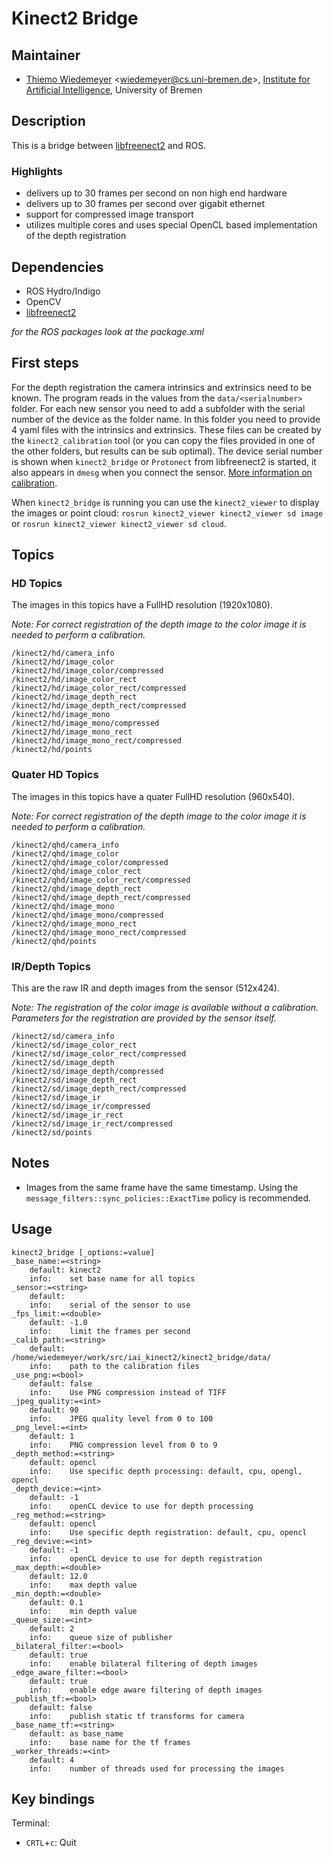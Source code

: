 # Kinect2 Bridge

## Maintainer

- [Thiemo Wiedemeyer](https://ai.uni-bremen.de/team/thiemo_wiedemeyer) <<wiedemeyer@cs.uni-bremen.de>>, [Institute for Artificial Intelligence](http://ai.uni-bremen.de/), University of Bremen

## Description

This is a bridge between [libfreenect2](https://github.com/OpenKinect/libfreenect2) and ROS.

### Highlights

- delivers up to 30 frames per second on non high end hardware
- delivers up to 30 frames per second over gigabit ethernet
- support for compressed image transport
- utilizes multiple cores and uses special OpenCL based implementation of the depth registration

## Dependencies

- ROS Hydro/Indigo
- OpenCV
- [libfreenect2](https://github.com/OpenKinect/libfreenect2)

*for the ROS packages look at the package.xml*

## First steps

For the depth registration the camera intrinsics and extrinsics need to be known. The program reads in the values from the `data/<serialnumber>` folder. For each new sensor you need to add a subfolder with the serial number of the device as the folder name. In this folder you need to provide 4 yaml files with the intrinsics and extrinsics. These files can be created by the `kinect2_calibration` tool (or you can copy the files provided in one of the other folders, but results can be sub optimal). The device serial number is shown when `kinect2_bridge` or `Protonect` from libfreenect2 is started, it also appears in `dmesg` when you connect the sensor. [More information on calibration](../kinect2_calibration#calibrating-the-kinect-one).

When `kinect2_bridge` is running you can use the `kinect2_viewer` to display the images or point cloud: `rosrun kinect2_viewer kinect2_viewer sd image` or `rosrun kinect2_viewer kinect2_viewer sd cloud`.

## Topics

### HD Topics

The images in this topics have a FullHD resolution (1920x1080).

*Note: For correct registration of the depth image to the color image it is needed to perform a calibration.*

```
/kinect2/hd/camera_info
/kinect2/hd/image_color
/kinect2/hd/image_color/compressed
/kinect2/hd/image_color_rect
/kinect2/hd/image_color_rect/compressed
/kinect2/hd/image_depth_rect
/kinect2/hd/image_depth_rect/compressed
/kinect2/hd/image_mono
/kinect2/hd/image_mono/compressed
/kinect2/hd/image_mono_rect
/kinect2/hd/image_mono_rect/compressed
/kinect2/hd/points
```

### Quater HD Topics

The images in this topics have a quater FullHD resolution (960x540).

*Note: For correct registration of the depth image to the color image it is needed to perform a calibration.*

```
/kinect2/qhd/camera_info
/kinect2/qhd/image_color
/kinect2/qhd/image_color/compressed
/kinect2/qhd/image_color_rect
/kinect2/qhd/image_color_rect/compressed
/kinect2/qhd/image_depth_rect
/kinect2/qhd/image_depth_rect/compressed
/kinect2/qhd/image_mono
/kinect2/qhd/image_mono/compressed
/kinect2/qhd/image_mono_rect
/kinect2/qhd/image_mono_rect/compressed
/kinect2/qhd/points
```

### IR/Depth Topics

This are the raw IR and depth images from the sensor (512x424).

*Note: The registration of the color image is available without a calibration. Parameters for the registration are provided by the sensor itself.*

```
/kinect2/sd/camera_info
/kinect2/sd/image_color_rect
/kinect2/sd/image_color_rect/compressed
/kinect2/sd/image_depth
/kinect2/sd/image_depth/compressed
/kinect2/sd/image_depth_rect
/kinect2/sd/image_depth_rect/compressed
/kinect2/sd/image_ir
/kinect2/sd/image_ir/compressed
/kinect2/sd/image_ir_rect
/kinect2/sd/image_ir_rect/compressed
/kinect2/sd/points
```

## Notes

- Images from the same frame have the same timestamp. Using the `message_filters::sync_policies::ExactTime` policy is recommended.

## Usage

```
kinect2_bridge [_options:=value]
_base_name:=<string>
    default: kinect2
    info:    set base name for all topics
_sensor:=<string>
    default:
    info:    serial of the sensor to use
_fps_limit:=<double>
    default: -1.0
    info:    limit the frames per second
_calib_path:=<string>
    default: /home/wiedemeyer/work/src/iai_kinect2/kinect2_bridge/data/
    info:    path to the calibration files
_use_png:=<bool>
    default: false
    info:    Use PNG compression instead of TIFF
_jpeg_quality:=<int>
    default: 90
    info:    JPEG quality level from 0 to 100
_png_level:=<int>
    default: 1
    info:    PNG compression level from 0 to 9
_depth_method:=<string>
    default: opencl
    info:    Use specific depth processing: default, cpu, opengl, opencl
_depth_device:=<int>
    default: -1
    info:    openCL device to use for depth processing
_reg_method:=<string>
    default: opencl
    info:    Use specific depth registration: default, cpu, opencl
_reg_devive:=<int>
    default: -1
    info:    openCL device to use for depth registration
_max_depth:=<double>
    default: 12.0
    info:    max depth value
_min_depth:=<double>
    default: 0.1
    info:    min depth value
_queue_size:=<int>
    default: 2
    info:    queue size of publisher
_bilateral_filter:=<bool>
    default: true
    info:    enable bilateral filtering of depth images
_edge_aware_filter:=<bool>
    default: true
    info:    enable edge aware filtering of depth images
_publish_tf:=<bool>
    default: false
    info:    publish static tf transforms for camera
_base_name_tf:=<string>
    default: as base_name
    info:    base name for the tf frames
_worker_threads:=<int>
    default: 4
    info:    number of threads used for processing the images
```

## Key bindings

Terminal:
- `CRTL`+`c`: Quit

